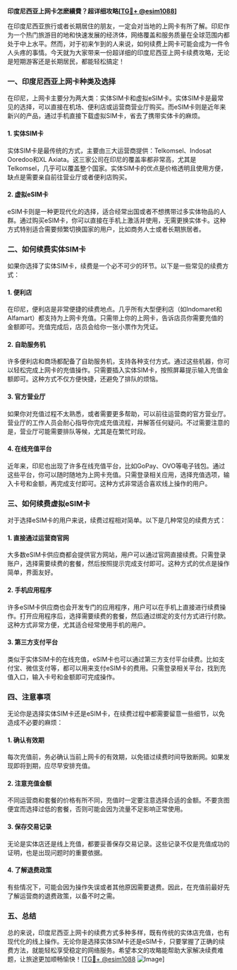 **印度尼西亚上网卡怎麽續費？超详细攻略[[TG💪+ @esim1088](https://t.me/s/esim1088)]**

在印度尼西亚旅行或者长期居住的朋友，一定会对当地的上网卡有所了解。印尼作为一个热门旅游目的地和快速发展的经济体，网络覆盖和服务质量在全球范围内都处于中上水平。然而，对于初来乍到的人来说，如何续费上网卡可能会成为一件令人头疼的事情。今天就为大家带来一份超详细的印度尼西亚上网卡续费攻略，无论是短期游客还是长期居民，都能轻松搞定！

### **一、印度尼西亚上网卡种类及选择**
在印尼，上网卡主要分为两大类：实体SIM卡和虚拟eSIM卡。实体SIM卡是最常见的选择，可以直接在机场、便利店或运营商营业厅购买。而eSIM卡则是近年来新兴的产品，通过手机直接下载虚拟SIM卡，省去了携带实体卡的麻烦。

#### **1. 实体SIM卡**
实体SIM卡是最传统的方式，主要由三大运营商提供：Telkomsel、Indosat Ooredoo和XL Axiata。这三家公司在印尼的覆盖率都非常高，尤其是Telkomsel，几乎可以覆盖整个国家。实体SIM卡的优点是价格透明且使用方便，缺点是需要亲自前往营业厅或者便利店购买。

#### **2. 虚拟eSIM卡**
eSIM卡则是一种更现代化的选择，适合经常出国或者不想携带过多实体物品的人群。通过购买eSIM卡，你可以直接在手机上激活并使用，无需更换实体卡。这种方式特别适合需要频繁切换国家的用户，比如商务人士或者长期旅居者。

### **二、如何续费实体SIM卡**
如果你选择了实体SIM卡，续费是一个必不可少的环节。以下是一些常见的续费方式：

#### **1. 便利店**
在印尼，便利店是非常便捷的续费地点。几乎所有大型便利店（如Indomaret和Alfamart）都支持为上网卡充值。只需带上你的上网卡，告诉店员你需要充值的金额即可。充值完成后，店员会给你一张小票作为凭证。

#### **2. 自助服务机**
许多便利店和商场都配备了自助服务机，支持各种支付方式。通过这些机器，你可以轻松完成上网卡的充值操作。只需要插入实体SIM卡，按照屏幕提示输入充值金额即可。这种方式不仅方便快捷，还避免了排队的烦恼。

#### **3. 官方营业厅**
如果你对充值过程不太熟悉，或者需要更多帮助，可以前往运营商的官方营业厅。营业厅的工作人员会耐心指导你完成充值流程，并解答任何疑问。不过需要注意的是，营业厅可能需要排队等候，尤其是在繁忙时段。

#### **4. 在线充值平台**
近年来，印尼也出现了许多在线充值平台，比如GoPay、OVO等电子钱包。通过这些平台，你可以随时随地为上网卡充值。只需登录相关应用，选择充值选项，输入卡号和金额，再完成支付即可。这种方式非常适合喜欢线上操作的用户。

### **三、如何续费虚拟eSIM卡**
对于选择eSIM卡的用户来说，续费过程相对简单。以下是几种常见的续费方式：

#### **1. 直接通过运营商官网**
大多数eSIM卡供应商都会提供官方网站，用户可以通过官网直接续费。只需登录账户，选择需要续费的套餐，然后按照提示完成支付即可。这种方式的优点是操作简单，界面友好。

#### **2. 手机应用程序**
许多eSIM卡供应商也会开发专门的应用程序，用户可以在手机上直接进行续费操作。打开应用程序后，选择需要续费的套餐，然后通过绑定的支付方式进行付款。这种方式非常方便，尤其适合经常使用手机的用户。

#### **3. 第三方支付平台**
类似于实体SIM卡的在线充值，eSIM卡也可以通过第三方支付平台续费。比如支付宝、微信支付等，都可以用来支付eSIM卡的费用。只需登录相关平台，找到充值入口，输入卡号和金额即可完成操作。

### **四、注意事项**
无论你是选择实体SIM卡还是eSIM卡，在续费过程中都需要留意一些细节，以免造成不必要的麻烦：

#### **1. 确认有效期**
每次充值前，务必确认当前上网卡的有效期，以免错过续费时间导致断网。如果发现即将到期，应尽早安排充值。

#### **2. 注意充值金额**
不同运营商和套餐的价格有所不同，充值时一定要注意选择合适的金额。不要贪图便宜而选择过低的套餐，否则可能会因为流量不足影响正常使用。

#### **3. 保存交易记录**
无论是实体店还是线上充值，都要妥善保存交易记录。这些记录不仅是充值成功的证明，也是出现问题时的重要依据。

#### **4. 了解退费政策**
有些情况下，可能会因为操作失误或者其他原因需要退费。因此，在充值前最好先了解运营商的退费政策，以备不时之需。

### **五、总结**
总的来说，印度尼西亚上网卡的续费方式多种多样，既有传统的实体店充值，也有现代化的线上操作。无论你是选择实体SIM卡还是eSIM卡，只要掌握了正确的续费方法，就能轻松享受稳定的网络服务。希望本文的攻略能帮助大家解决续费难题，让旅途更加顺畅愉快！[[TG💪+ @esim1088](https://t.me/s/esim1088) ![Image](https://i.postimg.cc/4NQfJmqS/Snipaste-2025-05-13-00-14-12.png)]